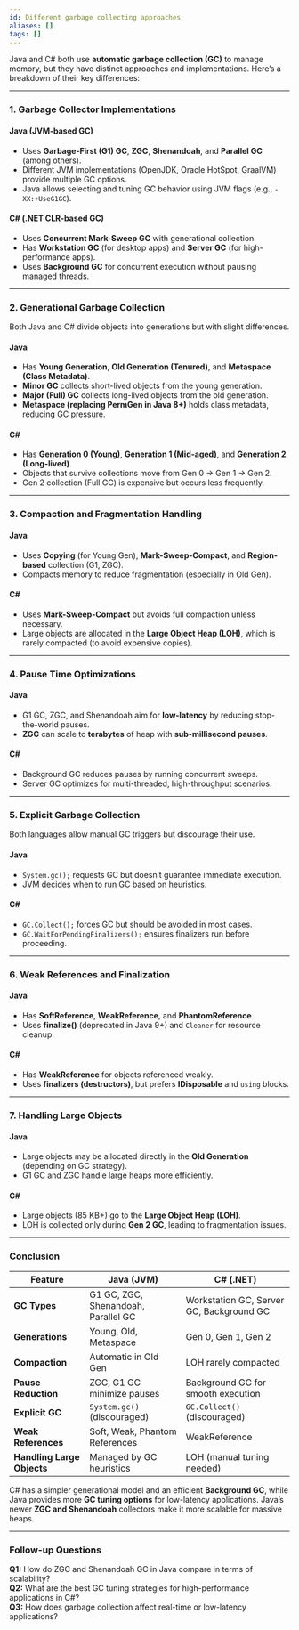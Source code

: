 ```yaml
---
id: Different garbage collecting approaches
aliases: []
tags: []
---
```


Java and C# both use **automatic garbage collection (GC)** to manage memory, but they have distinct approaches and implementations. Here’s a breakdown of their key differences:

---

### **1. Garbage Collector Implementations**

#### **Java (JVM-based GC)**

- Uses **Garbage-First (G1) GC**, **ZGC**, **Shenandoah**, and **Parallel GC** (among others).
- Different JVM implementations (OpenJDK, Oracle HotSpot, GraalVM) provide multiple GC options.
- Java allows selecting and tuning GC behavior using JVM flags (e.g., `-XX:+UseG1GC`).

#### **C# (.NET CLR-based GC)**

- Uses **Concurrent Mark-Sweep GC** with generational collection.
- Has **Workstation GC** (for desktop apps) and **Server GC** (for high-performance apps).
- Uses **Background GC** for concurrent execution without pausing managed threads.

---

### **2. Generational Garbage Collection**

Both Java and C# divide objects into generations but with slight differences.

#### **Java**

- Has **Young Generation**, **Old Generation (Tenured)**, and **Metaspace (Class Metadata)**.
- **Minor GC** collects short-lived objects from the young generation.
- **Major (Full) GC** collects long-lived objects from the old generation.
- **Metaspace (replacing PermGen in Java 8+)** holds class metadata, reducing GC pressure.

#### **C#**

- Has **Generation 0 (Young)**, **Generation 1 (Mid-aged)**, and **Generation 2 (Long-lived)**.
- Objects that survive collections move from Gen 0 → Gen 1 → Gen 2.
- Gen 2 collection (Full GC) is expensive but occurs less frequently.

---

### **3. Compaction and Fragmentation Handling**

#### **Java**

- Uses **Copying** (for Young Gen), **Mark-Sweep-Compact**, and **Region-based** collection (G1, ZGC).
- Compacts memory to reduce fragmentation (especially in Old Gen).

#### **C#**

- Uses **Mark-Sweep-Compact** but avoids full compaction unless necessary.
- Large objects are allocated in the **Large Object Heap (LOH)**, which is rarely compacted (to avoid expensive copies).

---

### **4. Pause Time Optimizations**

#### **Java**

- G1 GC, ZGC, and Shenandoah aim for **low-latency** by reducing stop-the-world pauses.
- **ZGC** can scale to **terabytes** of heap with **sub-millisecond pauses**.

#### **C#**

- Background GC reduces pauses by running concurrent sweeps.
- Server GC optimizes for multi-threaded, high-throughput scenarios.

---

### **5. Explicit Garbage Collection**

Both languages allow manual GC triggers but discourage their use.

#### **Java**

- `System.gc();` requests GC but doesn’t guarantee immediate execution.
- JVM decides when to run GC based on heuristics.

#### **C#**

- `GC.Collect();` forces GC but should be avoided in most cases.
- `GC.WaitForPendingFinalizers();` ensures finalizers run before proceeding.

---

### **6. Weak References and Finalization**

#### **Java**

- Has **SoftReference**, **WeakReference**, and **PhantomReference**.
- Uses **finalize()** (deprecated in Java 9+) and `Cleaner` for resource cleanup.

#### **C#**

- Has **WeakReference<T>** for objects referenced weakly.
- Uses **finalizers (destructors)**, but prefers **IDisposable** and `using` blocks.

---

### **7. Handling Large Objects**

#### **Java**

- Large objects may be allocated directly in the **Old Generation** (depending on GC strategy).
- G1 GC and ZGC handle large heaps more efficiently.

#### **C#**

- Large objects (85 KB+) go to the **Large Object Heap (LOH)**.
- LOH is collected only during **Gen 2 GC**, leading to fragmentation issues.

---

### **Conclusion**

| Feature                    | Java (JVM)                          | C# (.NET)                                |
| -------------------------- | ----------------------------------- | ---------------------------------------- |
| **GC Types**               | G1 GC, ZGC, Shenandoah, Parallel GC | Workstation GC, Server GC, Background GC |
| **Generations**            | Young, Old, Metaspace               | Gen 0, Gen 1, Gen 2                      |
| **Compaction**             | Automatic in Old Gen                | LOH rarely compacted                     |
| **Pause Reduction**        | ZGC, G1 GC minimize pauses          | Background GC for smooth execution       |
| **Explicit GC**            | `System.gc()` (discouraged)         | `GC.Collect()` (discouraged)             |
| **Weak References**        | Soft, Weak, Phantom References      | WeakReference<T>                         |
| **Handling Large Objects** | Managed by GC heuristics            | LOH (manual tuning needed)               |

C# has a simpler generational model and an efficient **Background GC**, while Java provides more **GC tuning options** for low-latency applications. Java’s newer **ZGC and Shenandoah** collectors make it more scalable for massive heaps.

---

### **Follow-up Questions**

**Q1:** How do ZGC and Shenandoah GC in Java compare in terms of scalability?  
**Q2:** What are the best GC tuning strategies for high-performance applications in C#?  
**Q3:** How does garbage collection affect real-time or low-latency applications?
